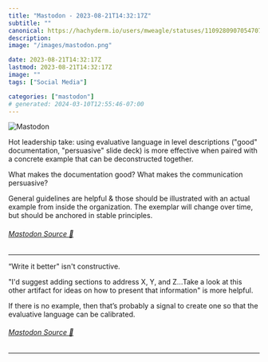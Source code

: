 ```yaml
---
title: "Mastodon - 2023-08-21T14:32:17Z"
subtitle: ""
canonical: https://hachyderm.io/users/mweagle/statuses/110928090705470718
description:
image: "/images/mastodon.png"

date: 2023-08-21T14:32:17Z
lastmod: 2023-08-21T14:32:17Z
image: ""
tags: ["Social Media"]

categories: ["mastodon"]
# generated: 2024-03-10T12:55:46-07:00
---
```

![Mastodon](/images/mastodon.png)

<p>Hot leadership take: using evaluative language in level descriptions (&quot;good&quot; documentation, &quot;persuasive&quot; slide deck) is more effective when paired with a concrete example that can be deconstructed together.</p><p>What makes the documentation good? What makes the communication persuasive?</p><p>General guidelines are helpful &amp; those should be illustrated with an actual example from inside the organization. The exemplar will change over time, but should be anchored in stable principles.</p>


###### [Mastodon Source 🐘](https://hachyderm.io/@mweagle/110928090705470718)

___

<p>“Write it better&quot; isn&#39;t constructive. </p><p>&quot;I&#39;d suggest adding sections to address X, Y, and Z...Take a look at this other artifact for ideas on how to present that information&quot; is more helpful.</p><p>If there is no example, then that’s probably a signal to create one so that the evaluative language can be calibrated.</p>


###### [Mastodon Source 🐘](https://hachyderm.io/@mweagle/110928128769437752)

___
